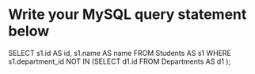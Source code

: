 # Write your MySQL query statement below

SELECT s1.id AS id, s1.name AS name
FROM Students AS s1
WHERE s1.department_id NOT IN (SELECT d1.id
                              FROM Departments AS d1
                              );
